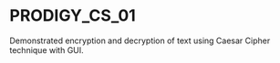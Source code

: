 # PRODIGY_CS_01
Demonstrated encryption and decryption of text using Caesar Cipher technique with GUI.
